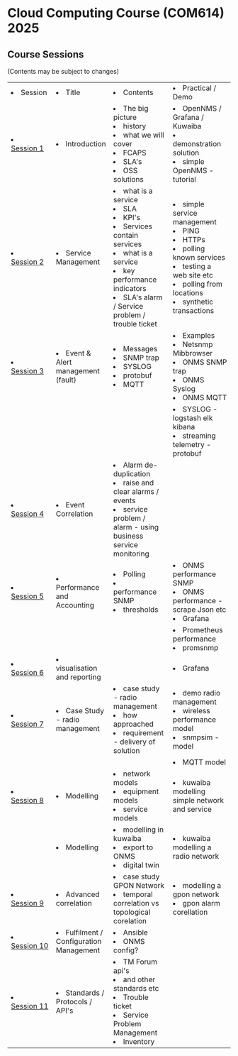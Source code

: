 
# Cloud Computing Course (COM614) 2025

## Course Sessions

(Contents may be subject to changes)

<table>
   <tbody>
      <tr>
         <td>
            <li>Session</li>
         </td>
         <td>
            <li>Title</li>
         </td>
         <td>
            <li>Contents</li>
         </td>
         <td>
            <li>Practical / Demo</li>
         </td>
      </tr>
      <tr>
         <td>
            <li><a href="../sessions/session1">Session&nbsp;1</a></li>
         </td>
         <td>
            <li>Introduction</li>
         </td>
         <td>
            <li>The big picture</li>
            <li>history</li>
            <li>what we will cover</li>
            <li>FCAPS</li>
            <li>SLA's</li>
            <li>OSS solutions</li>
         </td>
         <td>
            <li>OpenNMS / Grafana / Kuwaiba</li>
            <li>demonstration solution</li>
            <li>simple OpenNMS - tutorial</li>
         </td>
      </tr>
      <tr>
         <td>
            <li><a href="../sessions/session2">Session&nbsp;2</a></li>
         </td>
         <td>
            <li>Service Management</li>
         </td>
         <td>
            <li>what is a service</li>
            <li>SLA</li>
            <li>KPI's</li>
            <li>Services contain services</li>
            <li>what is a service</li>
            <li>key performance indicators</li>
            <li>SLA's alarm / Service problem / trouble ticket</li>
         </td>
         <td>
            <li>simple service management</li>
            <li>PING</li>
            <li>HTTPs</li>
            <li>polling known services</li>
            <li>testing a web site etc</li>
            <li>polling from locations</li>
            <li>synthetic transactions</li>
         </td>
      </tr>
      <tr>
         <td>
            <li><a href="../sessions/session3">Session&nbsp;3</a></li>
         </td>
         <td>
            <li>Event &amp; Alert management (fault)</li>
         </td>
         <td>
            <li>Messages</li>
            <li>SNMP trap</li>
            <li>SYSLOG</li>
            <li>protobuf</li>
            <li>MQTT</li>
         </td>
         <td>
            <li>Examples</li>
            <li>Netsnmp Mibbrowser</li>
            <li>ONMS SNMP trap</li>
            <li>ONMS Syslog</li>
            <li>ONMS MQTT</li>
         </td>
      </tr>
      <tr>
         <td></td>
         <td></td>
         <td></td>
         <td>
            <li>SYSLOG - logstash elk kibana</li>
            <li>streaming telemetry - protobuf</li>
         </td>
      </tr>
      <tr>
         <td>
            <li><a href="../sessions/session4">Session&nbsp;4</a></li>
         </td>
         <td>
            <li>Event Correlation</li>
         </td>
         <td>
            <li>Alarm de-duplication</li>
            <li>raise and clear alarms / events</li>
            <li>service problem / alarm - using business service monitoring</li>
         </td>
         <td></td>
      </tr>
      <tr>
         <td>
            <li><a href="../sessions/session5">Session&nbsp;5</a></li>
         </td>
         <td>
            <li>Performance and Accounting</li>
         </td>
         <td>
            <li>Polling</li>
            <li>performance SNMP</li>
            <li>thresholds</li>
         </td>
         <td>
            <li>ONMS performance SNMP</li>
            <li>ONMS performance - scrape Json etc</li>
            <li>Grafana</li>
         </td>
      </tr>
      <tr>
         <td></td>
         <td></td>
         <td></td>
         <td>
            <li>Prometheus performance</li>
            <li>promsnmp</li>
         </td>
      </tr>
      <tr>
         <td>
            <li><a href="../sessions/session6">Session&nbsp;6</a></li>
         </td>
         <td>
            <li>visualisation and reporting</li>
         </td>
         <td></td>
         <td>
            <li>Grafana</li>
         </td>
      </tr>
      <tr>
         <td>
            <li><a href="../sessions/session7">Session&nbsp;7</a></li>
         </td>
         <td>
            <li>Case Study - radio management</li>
         </td>
         <td>
            <li>case study - radio management</li>
            <li>how approached</li>
            <li>requirement - delivery of solution</li>
         </td>
         <td>
            <li>demo radio management</li>
            <li>wireless performance model</li>
            <li>snmpsim - model</li>
         </td>
      </tr>
      <tr>
         <td></td>
         <td></td>
         <td></td>
         <td>
            <li>MQTT model</li>
         </td>
      </tr>
      <tr>
         <td>
            <li><a href="../sessions/session8">Session&nbsp;8</a></li>
         </td>
         <td>
            <li>Modelling</li>
         </td>
         <td>
            <li>network models</li>
            <li>equipment models</li>
            <li>service models</li>
         </td>
         <td>
            <li>kuwaiba modelling simple network and service</li>
         </td>
      </tr>
      <tr>
         <td></td>
         <td>
            <li>Modelling</li>
         </td>
         <td>
            <li>modelling in kuwaiba</li>
            <li>export to ONMS</li>
            <li>digital twin</li>
         </td>
         <td>
            <li>kuwaiba modelling a radio network</li>
         </td>
      </tr>
      <tr>
         <td>
            <li><a href="../sessions/session9">Session&nbsp;9</a></li>
         </td>
         <td>
            <li>Advanced correlation</li>
         </td>
         <td>
            <li>case study GPON Network</li>
            <li>temporal correlation vs topological corelation</li>
         </td>
         <td>
            <li>modelling a gpon network</li>
            <li>gpon alarm corellation</li>
         </td>
      </tr>
      <tr>
         <td>
            <li><a href="../sessions/session10">Session&nbsp;10</a></li>
         </td>
         <td>
            <li>Fulfilment / Configuration Management</li>
         </td>
         <td>
            <li>Ansible</li>
            <li>ONMS config?</li>
         </td>
         <td></td>
      </tr>
      <tr>
         <td>
            <li><a href="../sessions/session11">Session&nbsp;11</a></li>
         </td>
         <td>
            <li>Standards / Protocols / API's</li>
         </td>
         <td>
            <li>TM Forum api's</li>
            <li>and other standards etc</li>
            <li>Trouble ticket</li>
            <li>Service Problem Management</li>
            <li>Inventory</li>
         </td>
         <td></td>
      </tr>
   </tbody>
</table>

